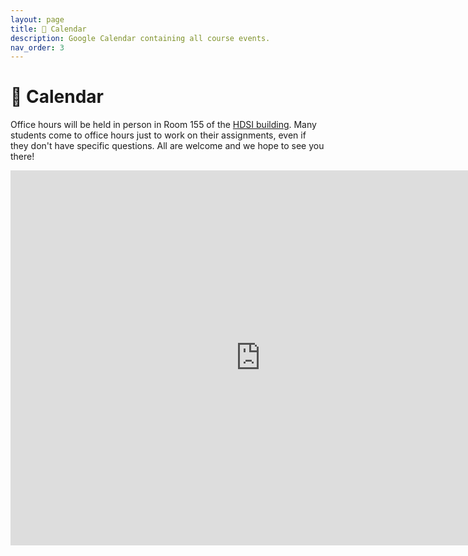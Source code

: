 ```yaml
---
layout: page
title: 📆 Calendar
description: Google Calendar containing all course events.
nav_order: 3
---
```


# 📆 Calendar

Office hours will be held in person in Room 155 of the <a href="https://map.concept3d.com/?id=1005#!m/246301">HDSI building</a>. Many students come to office hours just to work on their assignments, even if they don't have specific questions. All are welcome and we hope to see you there!

<center>
<iframe src="https://calendar.google.com/calendar/embed?height=600&wkst=1&ctz=America%2FLos_Angeles&bgcolor=%23ffffff&showPrint=0&showTitle=0&mode=WEEK&src=Y19kZWQ3N2RkNjFlODUyMDMzOTE0ZGNjNzY4NTc1ODc4ZjdkNTIzOGQ1YzdhZWVlMWI1NjUyYjEwOWU4YTg4YjYwQGdyb3VwLmNhbGVuZGFyLmdvb2dsZS5jb20&src=Y18yODVmMmUwZDQwMTY0NTRiMmY2NmMxOTI0YWFiMzU5YTZiYjg5YzI1ODY5NTE2MGUxYzQ4MjczNzYyM2I1YmI5QGdyb3VwLmNhbGVuZGFyLmdvb2dsZS5jb20&src=Y184Yjk2OTE0MzdiMGMwMmRhNzVlNzg3N2U5NTU0MzQ1NDY3ZDEyNzJkNTE3ZDUyMGRmNmQ1YmI3MTZiODZlOGY0QGdyb3VwLmNhbGVuZGFyLmdvb2dsZS5jb20&color=%233F51B5&color=%23F4511E&color=%238E24AA" style="border-width:0" width="800" height="600" frameborder="0" scrolling="no"></iframe>
</center>